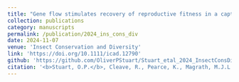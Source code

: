 ```yaml
---
title: "Gene flow stimulates recovery of reproductive fitness in a captive bred insect."
collection: publications
category: manuscripts
permalink: /publication/2024_ins_cons_div
date: 2024-11-07
venue: 'Insect Conservation and Diversity'
link: 'https://doi.org/10.1111/icad.12790'
github: 'https://github.com/OliverPStuart/Stuart_etal_2024_InsectConsDiv'
citation: '<b>Stuart, O.P.</b>, Cleave, R., Pearce, K., Magrath, M.J.L., and Mikheyev, A.S. (2024). Gene flow stimulates recovery of reproductive fitness in a captive bred insect. <i>Insect Conservation and Diversity</i>.'
---
```

